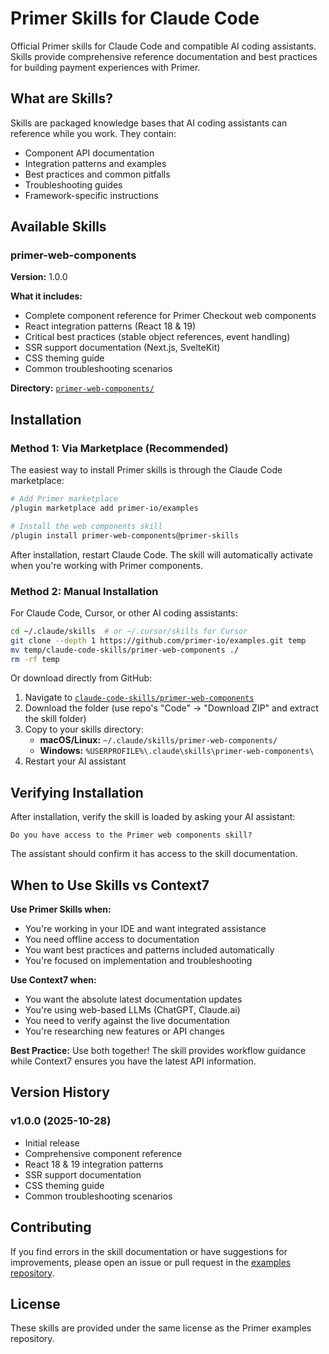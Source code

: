# Primer Skills for Claude Code

Official Primer skills for Claude Code and compatible AI coding assistants. Skills provide comprehensive reference documentation and best practices for building payment experiences with Primer.

## What are Skills?

Skills are packaged knowledge bases that AI coding assistants can reference while you work. They contain:

- Component API documentation
- Integration patterns and examples
- Best practices and common pitfalls
- Troubleshooting guides
- Framework-specific instructions

## Available Skills

### primer-web-components

**Version:** 1.0.0

**What it includes:**

- Complete component reference for Primer Checkout web components
- React integration patterns (React 18 & 19)
- Critical best practices (stable object references, event handling)
- SSR support documentation (Next.js, SvelteKit)
- CSS theming guide
- Common troubleshooting scenarios

**Directory:** [`primer-web-components/`](./primer-web-components)

## Installation

### Method 1: Via Marketplace (Recommended)

The easiest way to install Primer skills is through the Claude Code marketplace:

```bash
# Add Primer marketplace
/plugin marketplace add primer-io/examples

# Install the web components skill
/plugin install primer-web-components@primer-skills
```

After installation, restart Claude Code. The skill will automatically activate when you're working with Primer components.

### Method 2: Manual Installation

For Claude Code, Cursor, or other AI coding assistants:

```bash
cd ~/.claude/skills  # or ~/.cursor/skills for Cursor
git clone --depth 1 https://github.com/primer-io/examples.git temp
mv temp/claude-code-skills/primer-web-components ./
rm -rf temp
```

Or download directly from GitHub:

1. Navigate to [`claude-code-skills/primer-web-components`](https://github.com/primer-io/examples/tree/main/claude-code-skills/primer-web-components)
2. Download the folder (use repo's "Code" → "Download ZIP" and extract the skill folder)
3. Copy to your skills directory:
   - **macOS/Linux:** `~/.claude/skills/primer-web-components/`
   - **Windows:** `%USERPROFILE%\.claude\skills\primer-web-components\`
4. Restart your AI assistant

## Verifying Installation

After installation, verify the skill is loaded by asking your AI assistant:

```
Do you have access to the Primer web components skill?
```

The assistant should confirm it has access to the skill documentation.

## When to Use Skills vs Context7

**Use Primer Skills when:**

- You're working in your IDE and want integrated assistance
- You need offline access to documentation
- You want best practices and patterns included automatically
- You're focused on implementation and troubleshooting

**Use Context7 when:**

- You want the absolute latest documentation updates
- You're using web-based LLMs (ChatGPT, Claude.ai)
- You need to verify against the live documentation
- You're researching new features or API changes

**Best Practice:** Use both together! The skill provides workflow guidance while Context7 ensures you have the latest API information.

## Version History

### v1.0.0 (2025-10-28)

- Initial release
- Comprehensive component reference
- React 18 & 19 integration patterns
- SSR support documentation
- CSS theming guide
- Common troubleshooting scenarios

## Contributing

If you find errors in the skill documentation or have suggestions for improvements, please open an issue or pull request in the [examples repository](https://github.com/primer-io/examples).

## License

These skills are provided under the same license as the Primer examples repository.
